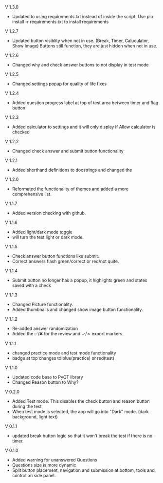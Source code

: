 V 1.3.0
- Updated to using requirements.txt instead of inside the script. Use pip install -r requirements.txt to install requirements

V 1.2.7
- Updated button visiblity when not in use. (Break, Timer, Caluculator, Show Image) Buttons still function, they are just hidden when not in use.

V 1.2.6
- Changed why and check answer buttons to not display in test mode

V 1.2.5
- Changed settings popup for quality of life fixes

V 1.2.4
- Added question progress label at top of test area between timer and flag button

V 1.2.3
- Added calculator to settings and it will only display if Allow calculator is checked 

V 1.2.2
- Changed check answer and submit button functionality

V 1.2.1
- Added shorthand definitions to docstrings and changed the 

V 1.2.0
- Reformated the functionality of themes and added a more comprehensive list. 

V 1.1.7
- Added version checking with github. 

V 1.1.6
- Added light/dark mode toggle
- will turn the test light or dark mode.

V 1.1.5 
- Check answer button functions like submit.
- Correct answers flash green/correct or red/not quite.

V 1.1.4
- Submit button no longer has a popup, it highlights green and states saved with a check

V 1.1.3
- Changed Picture functionality.
- Added thumbnails and changed show image button functionality.

V 1.1.2
- Re-added answer randomization
- Added the ✅/❌ for the review and ✓/✗ export markers.

V 1.1.1
- changed practice mode and test mode functionality
- badge at top changes to blue(practice) or red(test)

V 1.1.0
- Updated code base to PyQT library
- Changed Reason button to Why?

V 0.2.0
- Added Test mode. This disables the check button and reason button during the test
- When test mode is selected, the app will go into "Dark" mode. (dark background, light text)

V 0.1.1
- updated break button logic so that it won't break the test if there is no timer.

V 0.1.0
- Added warning for unanswered Questions
- Questions size is more dynamic
- Split button placement, navigation and submission at bottom, tools and control on side panel. 
